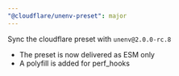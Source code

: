 ```yaml
---
"@cloudflare/unenv-preset": major
---
```


Sync the cloudflare preset with `unenv@2.0.0-rc.8`

- The preset is now delivered as ESM only
- A polyfill is added for perf_hooks
